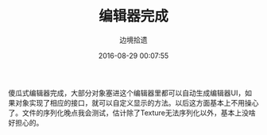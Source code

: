 ﻿---
title: 编辑器完成
date: 2016-08-29 00:07:55
tags:
author: 边境拾遗
---
傻瓜式编辑器完成，大部分对象塞进这个编辑器里都可以自动生成编辑器UI，如果对象实现了相应的接口，就可以自定义显示的方法。以后这方面基本上不用操心了。文件的序列化晚点我会测试，估计除了Texture无法序列化以外，基本上没啥好担心的。